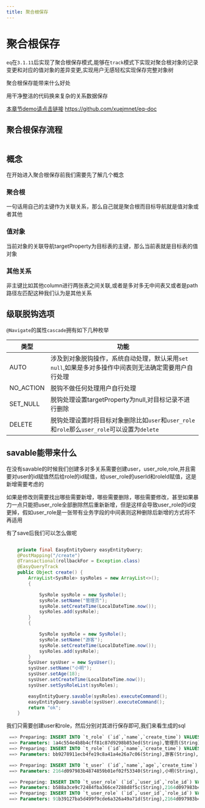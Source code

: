 ```yaml
---
title: 聚合根保存
---
```


# 聚合根保存

`eq`在`3.1.11`后实现了聚合根保存模式,能够在`track`模式下实现对聚合根对象的记录变更和对应的值对象的差异变更,实现用户无感轻松实现保存完整对象树

聚合根保存能带来什么好处

用干净整洁的代码换来复杂的关系数据保存


[本章节demo请点击链接](https://github.com/xuejmnet/eq-doc) https://github.com/xuejmnet/eq-doc

## 聚合根保存流程

<img  :src="$withBase('/images/save-flow.png')">



## 概念
在开始进入聚合根保存前我们需要先了解几个概念

### 聚合根
一句话用自己的主键作为关联关系，那么自己就是聚合根而目标导航就是值对象或者其他

### 值对象
当前对象的关联导航targetProperty为目标表的主键，那么当前表就是目标表的值对象


### 其他关系

非主键比如其他column进行两张表之间关联,或者是多对多无中间表又或者是path路径左匹配这种我们认为是其他关系

## 级联脱钩选项
`@Navigate`的属性`cascade`拥有如下几种枚举

类型  | 功能  
---  | --- 
AUTO  | 涉及到对象脱钩操作，系统自动处理，默认采用`set null`,如果是多对多操作中间表则无法确定需要用户自行处理
NO_ACTION  | 脱钩不做任何处理用户自行处理
SET_NULL  | 脱钩处理设置targetProperty为null,对目标记录不进行删除
DELETE | 脱钩处理设置时将目标对象删除比如`user`和`user_role`和`role`那么`user_role`可以设置为`delete`


## savable能带来什么

在没有savable的时候我们创建多对多关系需要创建user，user_role,role,并且需要对user的id赋值然后给role的id赋值，给user_role的userId和roleId赋值，这是新增需要考虑的

如果是修改则需要找出哪些需要新增，哪些需要删除，哪些需要修改，甚至如果暴力一点只能把user_role全部删除然后重新新增，但是这样会导致user_role的id变更掉，假如user_role是一张带有业务字段的中间表则这种删除后新增的方式将不再适用

有了save后我们可以怎么做呢
```java

    private final EasyEntityQuery easyEntityQuery;
    @PostMapping("/create")
    @Transactional(rollbackFor = Exception.class)
    @EasyQueryTrack
    public Object create() {
        ArrayList<SysRole> sysRoles = new ArrayList<>();
        {

            SysRole sysRole = new SysRole();
            sysRole.setName("管理员");
            sysRole.setCreateTime(LocalDateTime.now());
            sysRoles.add(sysRole);
        }
        {

            SysRole sysRole = new SysRole();
            sysRole.setName("游客");
            sysRole.setCreateTime(LocalDateTime.now());
            sysRoles.add(sysRole);
        }
        SysUser sysUser = new SysUser();
        sysUser.setName("小明");
        sysUser.setAge(18);
        sysUser.setCreateTime(LocalDateTime.now());
        sysUser.setSysRoleList(sysRoles);

        easyEntityQuery.savable(sysRoles).executeCommand();
        easyEntityQuery.savable(sysUser).executeCommand();
        return "ok";
    }
```

我们只需要创建user和role，然后分别对其进行保存即可,我们来看生成的sql
```sql
 ==> Preparing: INSERT INTO `t_role` (`id`,`name`,`create_time`) VALUES (?,?,?)
 ==> Parameters: 1a4c554e4b8b4cff81c87d9298b853ed(String),管理员(String),2025-09-11T22:35:31.143878(LocalDateTime)
 ==> Preparing: INSERT INTO `t_role` (`id`,`name`,`create_time`) VALUES (?,?,?)
 ==> Parameters: bb9278911ecb4fe19c8a41a4e26a7c06(String),游客(String),2025-09-11T22:35:31.143909(LocalDateTime)

 ==> Preparing: INSERT INTO `t_user` (`id`,`name`,`age`,`create_time`) VALUES (?,?,?,?)
 ==> Parameters: 2164d097983b4874859b01ef02f53340(String),小明(String),18(Integer),2025-09-11T22:35:31.143932(LocalDateTime)

 ==> Preparing: INSERT INTO `t_user_role` (`id`,`user_id`,`role_id`) VALUES (?,?,?)
 ==> Parameters: b588a3ce9c72484fba366ce7288d8f5c(String),2164d097983b4874859b01ef02f53340(String),1a4c554e4b8b4cff81c87d9298b853ed(String)
 ==> Preparing: INSERT INTO `t_user_role` (`id`,`user_id`,`role_id`) VALUES (?,?,?)
 ==> Parameters: 91b39127ba5d499f9cde6a326a49a71d(String),2164d097983b4874859b01ef02f53340(String),bb9278911ecb4fe19c8a41a4e26a7c06(String)
```

<!-- 

### 举例一对多
```java
public class SysUser{
    @Column(primaryKey = true)
    private String id;
    private String name;

    /**
     * 用户拥有的银行卡数
     */
    @Navigate(value = RelationTypeEnum.OneToMany, selfProperty = {"id"}, targetProperty = {"uid"},partitionOrder = PartitionOrderEnum.IGNORE)
    private List<SysBankCard> bankCards;

}
```
`SysUser`和`SysBankCard`一对多,并且`selfProperty = {"id"}`为主键,所以我们认为`SysBankCard`是`SysUser`的值对象，所以如果你在构建`SysUser`的时候一起构建了`SysBankCard`那么会一并进行添加或者修改

```java

        SysUser sysUser = new SysUser();
        sysUser.setPhone("....");
        SysBankCard sysBankCard = new SysBankCard();
        sysBankCard.setCode("....");

        SysBank sysBank = new SysBank();
        sysBank.setName("....");
        sysBankCard.setBank(sysBank);

        sysUser.setBankCards(Arrays.asList(sysBankCard));

        //这么写会报错因为SysBankCard存在一个聚合根,那么会将这个聚合根的关联属性bankId赋值但是因为初始化所以sysBank还没有id会报错
//        easyEntityQuery.savable(sysUser).executeCommand();

        try(Transaction transaction = easyEntityQuery.beginTransaction()){
            easyEntityQuery.savable(sysBank).executeCommand();
            easyEntityQuery.savable(sysUser).executeCommand();
            transaction.commit();
        }
```
我们需要先保存`sysBank`,在插入时会回写`id`，然后`savable(sysUser)`的时候会回写聚合根关联属性

### 举例多对一
```java

public class SysBankCard {
    @Column(primaryKey = true)
    private String id;
    private String uid;
    /**
     * 银行卡号
     */
    private String code;

    /**
     * 所属银行
     */
    @Navigate(value = RelationTypeEnum.ManyToOne, selfProperty = {"bankId"}, targetProperty = {"id"})
    private SysBank bank;

    /**
     * 所属用户
     */
    @Navigate(value = RelationTypeEnum.ManyToOne, selfProperty = {"uid"}, targetProperty = {"id"})
    private SysUser user;
}

```

`SysBankCard`和`SysBank`是多对一，`SysBankCard`和`SysUser`也是是多对一，那么在构建`SysBankCard`的时候因为`SysBank`和`SysUser`都是`SysBankCard`的聚合根,所以savable(new SysBankCard())，哪怕`SysBankCard`添加了对应的`SysBank`或`SysUser`也只会获取聚合根的关联关系值赋值给当前`SysBankCard`
在`savable(new SysBankCard())`的时候只会保存`SysBankCard`本身
```java

        SysBankCard sysBankCard = new SysBankCard();
        sysBankCard.setCode("....");
        SysUser sysUser = easyEntityQuery.queryable(SysUser.class)
                .whereById("123").singleNotNull();
        sysBankCard.setUser(sysUser);

        //开启事务后save
        //这次保存只会新增sysBankCard并且会把sysUser的id赋值给sysBankCard的uid字段
        easyEntityQuery.savable(sysBankCard).executeCommand();
```

### 多对多
多对多这是一个比较特殊的关联关系

首先用户需要明白这个多对多的中间表是否有业务字段,也就是除了关联关系，住建和创建时间这种通用字段外的业务字段。

用户需要明确告知框架是否在多对多保存的时候处理中间表，如果存在额外业务字段那么是无法自动保存的需要用户手动处理,或者额外添加一个当前表和中间表的一对多关系。
```java

@Data
@EntityProxy
@Table("m8_user")
@FieldNameConstants
public class M8User implements ProxyEntityAvailable<M8User , M8UserProxy> {
    @Column(primaryKey = true)
    private String id;
    private String name;
    private Integer age;
    private LocalDateTime createTime;

    @Navigate(value = RelationTypeEnum.ManyToMany,
            selfProperty = {M8User.Fields.id},
            selfMappingProperty = {M8UserRole.Fields.userId},
            mappingClass = M8UserRole.class,
            targetProperty = {M8Role.Fields.id},
            targetMappingProperty = {M8UserRole.Fields.roleId}, cascade = CascadeTypeEnum.DELETE)//设置为值对象那么会自动处理中间表
    private List<M8Role> roles;
}



        M8User m8User = easyEntityQuery.queryable(M8User.class)
                .includes(m -> m.roles())
                .singleNotNull();
        List<M8Role> list = easyEntityQuery.queryable(M8Role.class)
                .where(m -> {
                })
                .toList();
        m8User.getRoles().remove(0);
        m8User.getRoles().addAll(list);


        try(Transaction transaction = easyEntityQuery.beginTransaction()){
            easyEntityQuery.savable(m8User).executeCommand();//自动移除一个UserRole并且添加和list数量一样的UserRole
            transaction.commit();
        }
```

如果存在业务字段那么请将cascade改成`cascade = CascadeTypeEnum.NO_ACTION`然后单独创建`User`和`UserRole`的导航

```java

@Data
@EntityProxy
@Table("m8_user")
@FieldNameConstants
public class M8User implements ProxyEntityAvailable<M8User, M8UserProxy> {
    @Column(primaryKey = true)
    private String id;
    private String name;
    private Integer age;
    private LocalDateTime createTime;

    @Navigate(value = RelationTypeEnum.ManyToMany,
            selfProperty = {M8User.Fields.id},
            selfMappingProperty = {M8UserRole.Fields.userId},
            mappingClass = M8UserRole.class,
            targetProperty = {M8Role.Fields.id},
            targetMappingProperty = {M8UserRole.Fields.roleId}, cascade = CascadeTypeEnum.NO_ACTION)
    private List<M8Role> roles;

    /**
     * 新增一个导航输入因为M8UserRole存在业务字段
     **/
    @Navigate(value = RelationTypeEnum.OneToMany, selfProperty = {M8User.Fields.id}, targetProperty = {M8UserRole.Fields.userId})
    private List<M8UserRole> m8UserRoleList;
}


M8User user=new M8User()
M8UserRole userRole=new M8UserRole() 
userRole.setBusiness("XXXXX");
user.setM8UserRoleList(Arrays.asList(userRole))


try(Transaction transaction = easyEntityQuery.beginTransaction()){
    easyEntityQuery.savable(user).executeCommand();
    transaction.commit();
}
``` -->
